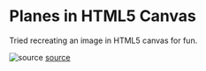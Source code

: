 # Planes in HTML5 Canvas
Tried recreating an image in HTML5 canvas for fun.

![source](https://i.imgur.com/tWTYrKb.jpg)
[source](https://i.imgur.com/tWTYrKb.jpg)
